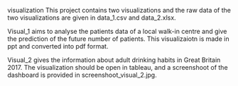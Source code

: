 visualization
This project contains two visualizations and the raw data of the two visualizations are given in data_1.csv and data_2.xlsx. 

Visual_1 aims to analyse the patients data of a local walk-in centre and give the prediction of the future number of patients. 
This visualizaiotn is made in ppt and converted into pdf format.

Visual_2 gives the information about adult drinking habits in Great Britain 2017. 
The visualization should be open in tableau, and a screenshoot of the dashboard is provided in screenshoot_visual_2.jpg. 

